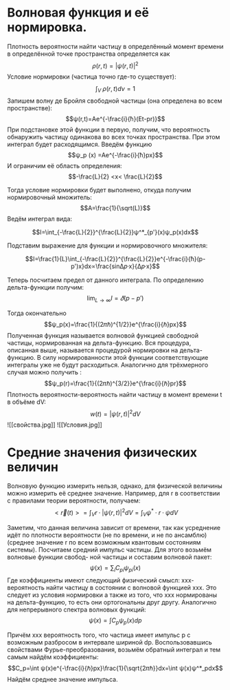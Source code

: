 # Волновая функция и её нормировка.

Плотность вероятности найти частицу в определённый момент времени в определённой точке пространства определяется как
$$ρ(r,t)=|ψ(r,t)|^2$$
 Условие нормировки (частица точно где-то существует): 
 $$\int_V^\ ρ(r,t)dν=1$$
Запишем волну де Бройля свободной частицы (она определена во всем пространстве): 
$$ψ(r,t)=Ae^{-\frac{i}{ħ}(Et-pr)}$$
При подстановке этой функции в первую, получим, что вероятность обнаружить частицу одинакова во всех точках пространства. При этом интеграл будет расходящимся.
Введём функцию 
$$ψ_p (x) =Ae^{-\frac{i}{ħ}px}$$
И ограничим её область определения:
$$-\frac{L}{2} <x< \frac{L}{2}$$

Тогда условие нормировки будет выполнено, откуда получим нормировочный множитель:
$$A=\frac{1}{\sqrt(L)}$$
Ведём интеграл вида: 

$$I=\int_{-\frac{L}{2}}^{\frac{L}{2}}ψ^*_{p'}(x)ψ_p(x)dx$$

Подставим выражение для функции и нормировочного множителя: 

$$I=\frac{1}{L}\int_{-\frac{L}{2}}^{\frac{L}{2}}e^{-\frac{i}{ħ}(p-p')x}dx∝\frac{sin∆𝑝·x}{∆𝑝·x}$$

Теперь посчитаем предел от данного интеграла. По определению дельта-функции получим: 
$$\lim_{L→∞}I=𝛿(p-p')$$

Тогда окончательно $$ψ_p(x)=\frac{1}{(2𝜋ℏ)^{1/2}}e^{\frac{i}{ℏ}px}$$
Полученная функция называется волновой функцией свободной частицы, нормированная на дельта-функцию. Вся процедура, описанная выше, называется процедурой нормировки на дельта-функцию.
В силу нормированности этой функции соответствующие интегралы уже не будут расходиться.
Аналогично для трёхмерного случая можно получить : $$ψ_p(r)=\frac{1}{(2𝜋ℏ)^{3/2}}e^{\frac{i}{ℏ}pr}$$
Плотность вероятности-вероятность найти частицу в момент времени t в объёме dV: $$w(t)=|ψ(r,t)|^2dV$$
![[свойства.jpg]]
![[Условия.jpg]]

# Средние значения физических величин
Волновую функцию измерить нельзя, однако, для физической величины можно измерить её среднее значение.
Например, для r в соответствии с правилами теории вероятности, получаем:
$$<\vec{r}(t)> =\int_V r·|ψ(r,t)|^2dV=\int_Vψ^*·r·ψdV$$

Заметим, что данная величина зависит от времени, так как усреднение идёт по плотности вероятности (не по времени, и не по ансамблю) (среднее значение r по всем возможным квантовым состояниям системы).
Посчитаем средний импульс частицы. Для этого возьмём волновые функции свобод- ной частицы и составим волновой пакет:
$$ψ(x)=\sum_iC_{pi}ψ_{pi}(x)$$
Где коэффициенты имеют следующий физический смысл: ххх- вероятность найти частицу в состоянии с волновой функцией ххх. Это следует из условия нормировки а также из того, что ххх нормированы на дельта-функцию, то есть они ортогональны друг другу.
Аналогично для непрерывного спектра волновых функций:
$$ψ(x)=\int C_pψ_p(x)dp$$

Причём ххх вероятность того, что частица имеет импульс p с возможным разбросом в интервале шириной dp.
Воспользовавшись свойствами Фурье-преобразования, возьмём обратный интеграл и тем самым найдём коэффициенты:
$$C_p=\int ψ(x)e^{-\frac{i}{ℏ}px}\frac{1}{\sqrt{2𝜋ℏ}}dx=\int ψ(x)ψ^*_pdx$$
Найдём среднее значение импульса.